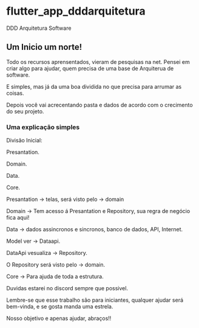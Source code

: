# flutter_app_dddarquitetura

DDD Arquitetura Software

## Um Inicio um norte!

Todo os recursos aprensentados, vieram de pesquisas na net.
Pensei em criar algo para ajudar, quem precisa de uma base de Arquiterua de software.

E simples, mas já da uma boa dividida no que precisa para arrumar as coisas.

Depois você vai acrecentando pasta e dados de acordo com o crecimento do seu projeto.

### Uma explicação simples

Divisão Inicial:

Presantation.

Domain.

Data.

Core.

Presantation -> telas, será visto pelo -> domain

Domain -> Tem acesso á Presantation e Repository, sua regra de negócio fica aqui!

Data -> dados assincronos e sincronos, banco de dados, API, Internet.

Model ver -> Dataapi.

DataApi vesualiza -> Repository.

O Repository será visto pelo -> domain.

Core -> Para ajuda de toda a estrutura.

Duvidas estarei no discord sempre que possivel.

Lembre-se que esse trabalho são para iniciantes, qualquer ajudar será bem-vinda, e se gosta manda uma estrela.

Nosso objetivo e apenas ajudar, abraços!!






